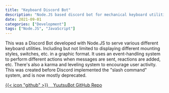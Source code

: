 ```yaml
---
title: "Keyboard Discord Bot"
description: "Node.JS based discord bot for mechanical keyboard utilities"
date: 2021-09-01
categories: ["Development"]
tags: ["Node.JS", "JavaScript"]
---
```

This was a Discord Bot developed with Node.JS to serve various different keyboard utilities. Including but not limited to displaying different mounting styles, switches, etc. in a graphic format. It uses an event-handling system to perform different actions when messages are sent, reactions are added, etc. There's also a karma and leveling system to encourage user activity. This was created before Discord implemented the "slash command" system, and is now mostly deprecated.

[{{< icon "github" >}}&nbsp;&nbsp;&nbsp;&nbsp;YuutsuBot GitHub Repo](https://github.com/lfgberg/yuutsu-bot)
